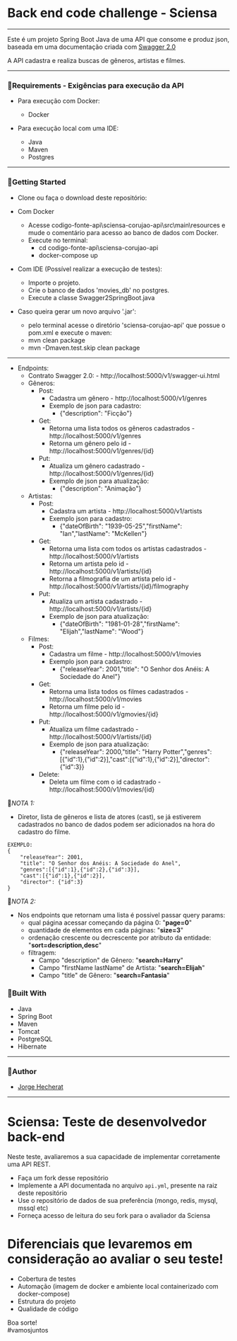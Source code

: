 # Back end code challenge - Sciensa
***
Este é um projeto Spring Boot Java de uma API que consome e produz json, baseada em uma documentação criada com [Swagger 2.0](https://github.com/Hechprad/Corujao-API-Sciensa/blob/master/api.yml)

A API cadastra e realiza buscas de gêneros, artistas e filmes.
***
### 📌Requirements - Exigências para execução da API

- Para execução com Docker:
    - Docker

- Para execução local com uma IDE:
    - Java
    - Maven
    - Postgres

***
### 📌Getting Started

- Clone ou faça o download deste repositório:

- Com Docker
    - Acesse codigo-fonte-api\sciensa-corujao-api\src\main\resources e mude o comentário para acesso ao banco de dados com Docker.
    - Execute no terminal:
      - cd codigo-fonte-api\sciensa-corujao-api
      - docker-compose up
      
 - Com IDE (Possível realizar a execução de testes):
   - Importe o projeto.
   - Crie o banco de dados 'movies_db' no postgres.
   - Execute a classe Swagger2SpringBoot.java
   
 - Caso queira gerar um novo arquivo '.jar': 
   - pelo terminal acesse o diretório 'sciensa-corujao-api' que possue o pom.xml e execute o maven:
   - mvn clean package
   - mvn -Dmaven.test.skip clean package
   
***

- Endpoints:
  - Contrato Swagger 2.0:
        - http://localhost:5000/v1/swagger-ui.html
  - Gêneros: 
      - Post:
          - Cadastra um gênero - http://localhost:5000/v1/genres
          - Exemplo de json para cadastro: 
              - {"description": "Ficção"}
      - Get:
          - Retorna uma lista todos os gêneros cadastrados - http://localhost:5000/v1/genres
          - Retorna um gênero pelo id - http://localhost:5000/v1/genres/{id}
      - Put:
          - Atualiza um gênero cadastrado - http://localhost:5000/v1/genres/{id}
          - Exemplo de json para atualização: 
              - {"description": "Animação"}
  - Artistas:
      - Post:
          - Cadastra um artista - http://localhost:5000/v1/artists
          - Exemplo json para cadastro:
              - {"dateOfBirth": "1939-05-25","firstName": "Ian","lastName": "McKellen"}
      - Get:
          - Retorna uma lista com todos os artistas cadastrados - http://localhost:5000/v1/artists
          - Retorna um artista pelo id - http://localhost:5000/v1/artists/{id}
          - Retorna a filmografia de um artista pelo id - http://localhost:5000/v1/artists/{id}/filmography
      - Put:
          - Atualiza um artista cadastrado - http://localhost:5000/v1/artists/{id}
          - Exemplo de json para atualização: 
              - {"dateOfBirth": "1981-01-28","firstName": "Elijah","lastName": "Wood"}
  - Filmes:
      - Post:
          - Cadastra um filme - http://localhost:5000/v1/movies
          - Exemplo json para cadastro:
              - {"releaseYear": 2001,"title": "O Senhor dos Anéis: A Sociedade do Anel"}
      - Get:
          - Retorna uma lista todos os filmes cadastrados - http://localhost:5000/v1/movies
          - Retorna um filme pelo id - http://localhost:5000/v1/gmovies/{id}
      - Put:
          - Atualiza um filme cadastrado - http://localhost:5000/v1/artists/{id}
          - Exemplo de json para atualização:
               - {"releaseYear": 2000,"title": "Harry Potter","genres":[{"id":1},{"id":2}],"cast":[{"id":1},{"id":2}],"director": {"id":3}}
      - Delete:
          - Deleta um filme com o id cadastrado - http://localhost:5000/v1/movies/{id}

📌*NOTA 1:*
- Diretor, lista de gêneros e lista de atores (cast), se já estiverem cadastrados no banco de dados podem ser adicionados na hora do cadastro do filme.
    
```
EXEMPLO:
{
    "releaseYear": 2001,
    "title": "O Senhor dos Anéis: A Sociedade do Anel",
    "genres":[{"id":1},{"id":2},{"id":3}],
    "cast":[{"id":1},{"id":2}],
    "director": {"id":3}
}
```

📌*NOTA 2:*
- Nos endpoints que retornam uma lista é possivel passar query params:
    - qual página acessar começando da página 0: "**page=0**"
    - quantidade de elementos em cada páginas: "**size=3**"
    - ordenação crescente ou decrescente por atributo da entidade: "**sort=description,desc**" 
    - filtragem:
        - Campo "description" de Gênero: "**search=Harry**"
        - Campo "firstName lastName" de Artista: "**search=Elijah**"
        - Campo "title" de Gênero: "**search=Fantasia**"

### 📌Built With

 - Java
 - Spring Boot
 - Maven
 - Tomcat
 - PostgreSQL
 - Hibernate
 
***
### 📌Author

 - [Jorge Hecherat](https://github.com/Hechprad)

***
# Sciensa: Teste de desenvolvedor back-end

Neste teste, avaliaremos a sua capacidade de implementar corretamente uma API REST.
  - Faça um fork desse repositório
  - Implemente a API documentada no arquivo `api.yml`, presente na raiz deste repositório
  - Use o repositório de dados de sua preferência (mongo, redis, mysql, mssql etc)
  - Forneça acesso de leitura do seu fork para o avaliador da Sciensa

# Diferenciais que levaremos em consideração ao avaliar o seu teste!
  - Cobertura de testes
  - Automação (imagem de docker e ambiente local containerizado com docker-compose)
  - Estrutura do projeto
  - Qualidade de código

Boa sorte!  
#vamosjuntos

